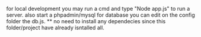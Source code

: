 for local development you may run a cmd and type "Node app.js" to run a server. also start a phpadmin/mysql for database you can edit on the config folder the db.js.
** no need to install any dependecies since this folder/project have already isntalled all.
